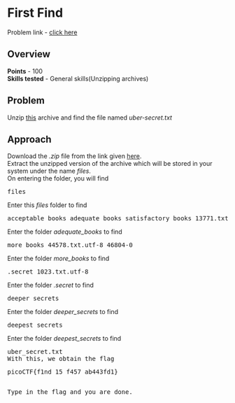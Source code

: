 <h1>First Find</h1>
Problem link - <a href="https://play.picoctf.org/practice/challenge/320">click here</a>
<h2>Overview</h2>
<b>Points</b> - 100<br>
<b>Skills tested</b> - General skills(Unzipping archives)
<h2>Problem</h2>
<p>Unzip <a href="https://artifacts.picoctf.net/c/551/files.zip">this</a> archive and find the file named <i>uber-secret.txt</i></p>
<h2>Approach</h2>
Download the <i>.zip</i> file from the link given  <a href="https://artifacts.picoctf.net/c/551/files.zip">here</a>.<br>
Extract the unzipped version of the archive which will be stored in your system under the name <i>files</i>.<br>
On entering the folder, you will find
<pre>files</pre>
Enter this <i>files</i> folder to find
<pre>acceptable_books adequate_books satisfactory_books 13771.txt.utf-8 14789.txt.utf-8</pre>
Enter the folder <i>adequate_books</i> to find
<pre>more_books 44578.txt.utf-8 46804-0</pre>
Enter the folder <i>more_books</i> to find
<pre>.secret 1023.txt.utf-8</pre>
Enter the folder <i>.secret</i> to find
<pre>deeper_secrets</pre>
Enter the folder <i>deeper_secrets</i> to find
<pre>deepest_secrets</pre>
Enter the folder <i>deepest_secrets</i> to find
<pre>uber_secret.txt</i>
With this, we obtain the flag
<pre>picoCTF{f1nd_15_f457_ab443fd1}</pre>
Type in the flag and you are done.
